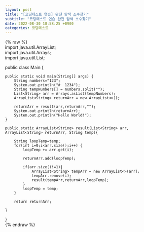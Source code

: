 ```yaml
---  
layout: post  
title: "[코딩테스트 연습] 완전 탐색 소수찾기"  
subtitle: "코딩테스트 연습 완전 탐색 소수찾기"  
date: 2022-08-30 10:58:25 +0900  
categories: 코딩테스트  
---  
```

{% raw %}  
import java.util.ArrayList;  
import java.util.Arrays;  
import java.util.List;  
  
public class Main {  
  
    public static void main(String[] args) {  
        String numbers="123";  
        System.out.println("#  1234");  
        String tempNumbers[] = numbers.split("");  
        List<String> arr = Arrays.asList(tempNumbers);  
        ArrayList<String> returnArr = new ArrayList<>();  
  
        returnArr = result(arr,returnArr,"");  
        System.out.println(returnArr);  
        System.out.println("Hello World!");  
    }  
  
    public static ArrayList<String> result(List<String> arr, ArrayList<String> returnArr, String temp){  
  
        String loopTemp=temp;  
        for(int i=0;i<arr.size();i++) {  
            loopTemp += arr.get(i);  
  
            returnArr.add(loopTemp);  
  
            if(arr.size()!=1){  
                ArrayList<String> tempArr = new ArrayList<>(arr);  
                tempArr.remove(i);  
                result(tempArr,returnArr,loopTemp);  
            }  
            loopTemp = temp;  
        }  
  
        return returnArr;  
  
    }  
}  
{% endraw %}